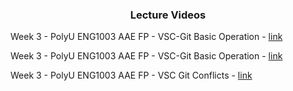 
<p align="center">

  <h3 align="center">Lecture Videos</h3>

</p>

Week 3 - PolyU ENG1003 AAE FP - VSC-Git Basic Operation - [link](https://www.youtube.com/watch?v=juEEJkgq6fI&list=PLw8Oypadak9OPJjn5uPBwKzHkqce-gKso&index=1)

Week 3 - PolyU ENG1003 AAE FP - VSC-Git Basic Operation - [link](https://www.youtube.com/watch?v=5qUDlFg5gAM&list=PLw8Oypadak9OPJjn5uPBwKzHkqce-gKso&index=2)

Week 3 - PolyU ENG1003 AAE FP - VSC Git Conflicts - [link](https://www.youtube.com/watch?v=4JrCfXhmavg&list=PLw8Oypadak9OPJjn5uPBwKzHkqce-gKso&index=3)

